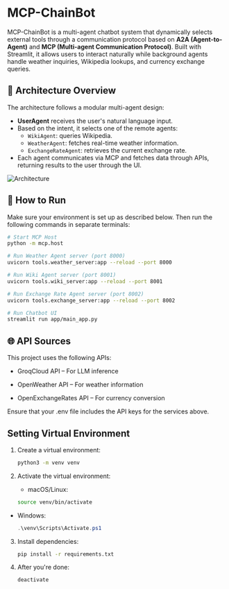 # MCP-ChainBot

MCP-ChainBot is a multi-agent chatbot system that dynamically selects external tools through a communication protocol based on **A2A (Agent-to-Agent)** and **MCP (Multi-agent Communication Protocol)**. Built with Streamlit, it allows users to interact naturally while background agents handle weather inquiries, Wikipedia lookups, and currency exchange queries.

## 🧠 Architecture Overview

The architecture follows a modular multi-agent design:

- **UserAgent** receives the user's natural language input.
- Based on the intent, it selects one of the remote agents:
  - `WikiAgent`: queries Wikipedia.
  - `WeatherAgent`: fetches real-time weather information.
  - `ExchangeRateAgent`: retrieves the current exchange rate.
- Each agent communicates via MCP and fetches data through APIs, returning results to the user through the UI.

![Architecture](https://github.com/user-attachments/assets/e0393f5f-76f0-443f-8993-263a7d168fad)

## 🚀 How to Run

Make sure your environment is set up as described below. Then run the following commands in separate terminals:

```bash
# Start MCP Host
python -m mcp.host

# Run Weather Agent server (port 8000)
uvicorn tools.weather_server:app --reload --port 8000

# Run Wiki Agent server (port 8001)
uvicorn tools.wiki_server:app --reload --port 8001

# Run Exchange Rate Agent server (port 8002)
uvicorn tools.exchange_server:app --reload --port 8002

# Run Chatbot UI
streamlit run app/main_app.py
```

## 🌐 API Sources
This project uses the following APIs:

- GroqCloud API – For LLM inference

- OpenWeather API – For weather information

- OpenExchangeRates API – For currency conversion

Ensure that your .env file includes the API keys for the services above.

## Setting Virtual Environment
1. Create a virtual environment:
    ```bash
    python3 -m venv venv
    ```

2. Activate the virtual environment:
    - macOS/Linux:
    ```bash
    source venv/bin/activate
    ```

- Windows:
    ```powershell
    .\venv\Scripts\Activate.ps1
    ```

3. Install dependencies:
    ```bash
    pip install -r requirements.txt
    ```

4. After you're done:
    ```bash
    deactivate
    ```
